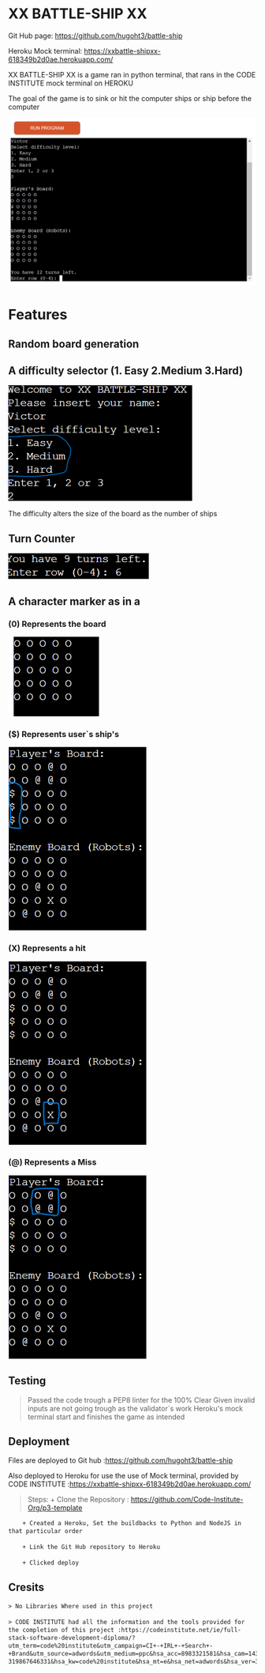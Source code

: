 # XX BATTLE-SHIP XX

Git Hub page: https://github.com/hugoht3/battle-ship

Heroku Mock terminal: https://xxbattle-shipxx-618349b2d0ae.herokuapp.com/


XX BATTLE-SHIP XX is a game ran in python terminal, that rans in the CODE INSTITUTE mock terminal on HEROKU

The goal of the game is to sink or hit the computer ships or ship before the computer

![Alt text ](/assets/Terminal.png)

# Features

## Random board generation

## A difficulty selector (1. Easy 2.Medium 3.Hard)

![alt text](assets/Diffi.png)

The difficulty alters the size of the board as the number of ships

## Turn Counter

![Alt text ](/assets/Turns.png)

## A character marker as in a 

### (0) Represents the board

![Alt text ](/assets/Board.png)

### ($) Represents user`s ship's

![Alt text ](/assets/Ships.png)

### (X) Represents a hit

![Alt text ](/assets/Hit.png)

### (@) Represents a Miss

![Alt text ](/assets/Miss.png)


## Testing

> Passed the code trough a PEP8 linter for the 100% Clear
> Given invalid inputs are not going trough as the validator`s work
> Heroku's mock terminal start and finishes the game as intended


## Deployment
Files are deployed to Git hub :https://github.com/hugoht3/battle-ship

Also deployed to Heroku for use the use of Mock terminal,
provided by CODE INSTITUTE :https://xxbattle-shipxx-618349b2d0ae.herokuapp.com/

> Steps:
        + Clone the Repository : https://github.com/Code-Institute-Org/p3-template

        + Created a Heroku, Set the buildbacks to Python and NodeJS in that particular order 

        + Link the Git Hub repository to Heroku

        + Clicked deploy

## Cresits
    > No Libraries Where used in this project
    
    > CODE INSTITUTE had all the information and the tools provided for the completion of this project :https://codeinstitute.net/ie/full-stack-software-development-diploma/?utm_term=code%20institute&utm_campaign=CI+-+IRL+-+Search+-+Brand&utm_source=adwords&utm_medium=ppc&hsa_acc=8983321581&hsa_cam=14304747355&hsa_grp=128775288209&hsa_ad=635725005315&hsa_src=g&hsa_tgt=kwd-319867646331&hsa_kw=code%20institute&hsa_mt=e&hsa_net=adwords&hsa_ver=3&gad_source=1&gclid=CjwKCAjw9cCyBhBzEiwAJTUWNXtXZKdc0zk_YotoZCaKjzIgR_JQKAyrdHm0yR2HqGeNGb9gyPywLBoCBGIQAvD_BwE